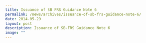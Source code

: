 ```yaml
---
title: Issuance of SB FRS Guidance Note 6
permalink: /news/archives/issuance-of-sb-frs-guidance-note-6/
date: 2014-05-29
layout: post
description: Issuance of SB-FRS Guidance Note 6
image: ""
---
```

